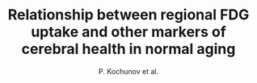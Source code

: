 ---
cat: gaia
subcat: architecture
bestof: false
author: P. Kochunov et al.
title: Relationship between regional FDG uptake and other markers of cerebral health in normal aging
year: 2007
type: misc
---